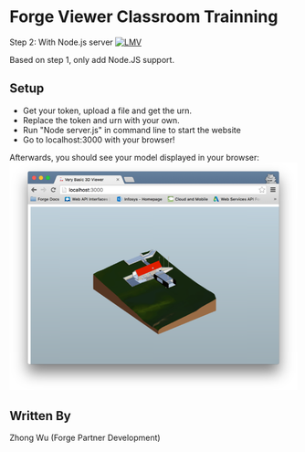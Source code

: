 # Forge Viewer Classroom Trainning
Step 2: With Node.js server
[![LMV](https://img.shields.io/badge/Viewer-v1.2.23-green.svg)](https://developer.autodesk.com/api/view-and-data-api/)

Based on step 1, only add Node.JS support. 


## Setup
- Get your token, upload a file and get the urn.
- Replace the token and urn with your own.
- Run "Node server.js" in command line to start the website
- Go to localhost:3000 with your browser!

Afterwards, you should see your model displayed in your browser:
![](./screenshot.png)

## Written By
Zhong Wu (Forge Partner Development)
